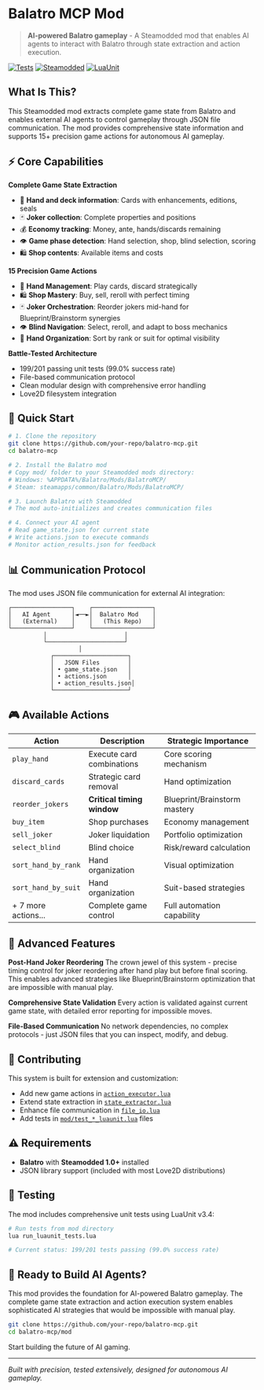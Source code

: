 # Balatro MCP Mod

> **AI-powered Balatro gameplay** - A Steamodded mod that enables AI agents to interact with Balatro through state extraction and action execution.

[![Tests](https://img.shields.io/badge/tests-199%2F201-brightgreen)](mod/)
[![Steamodded](https://img.shields.io/badge/steamodded-1.0+-orange)](https://github.com/Steamopollys/Steamodded)
[![LuaUnit](https://img.shields.io/badge/luaunit-3.4-blue)](mod/libs/luaunit.lua)

## What Is This?

This Steamodded mod extracts complete game state from Balatro and enables external AI agents to control gameplay through JSON file communication. The mod provides comprehensive state information and supports 15+ precision game actions for autonomous AI gameplay.

## ⚡ Core Capabilities

**Complete Game State Extraction**
- 🎴 **Hand and deck information**: Cards with enhancements, editions, seals
- 🃏 **Joker collection**: Complete properties and positions
- 💰 **Economy tracking**: Money, ante, hands/discards remaining
- 👁️ **Game phase detection**: Hand selection, shop, blind selection, scoring
- 🛍️ **Shop contents**: Available items and costs

**15 Precision Game Actions**
- 🎴 **Hand Management**: Play cards, discard strategically
- 🛍️ **Shop Mastery**: Buy, sell, reroll with perfect timing
- 🃏 **Joker Orchestration**: Reorder jokers mid-hand for Blueprint/Brainstorm synergies
- 👁️ **Blind Navigation**: Select, reroll, and adapt to boss mechanics
- 🔀 **Hand Organization**: Sort by rank or suit for optimal visibility

**Battle-Tested Architecture**
- 199/201 passing unit tests (99.0% success rate)
- File-based communication protocol
- Clean modular design with comprehensive error handling
- Love2D filesystem integration

## 🚀 Quick Start

```bash
# 1. Clone the repository
git clone https://github.com/your-repo/balatro-mcp.git
cd balatro-mcp

# 2. Install the Balatro mod
# Copy mod/ folder to your Steamodded mods directory:
# Windows: %APPDATA%/Balatro/Mods/BalatroMCP/
# Steam: steamapps/common/Balatro/Mods/BalatroMCP/

# 3. Launch Balatro with Steamodded
# The mod auto-initializes and creates communication files

# 4. Connect your AI agent
# Read game_state.json for current state
# Write actions.json to execute commands
# Monitor action_results.json for feedback
```

## 📊 Communication Protocol

The mod uses JSON file communication for external AI integration:

```
┌─────────────────┐    ┌─────────────────┐
│   AI Agent      │◄──►│  Balatro Mod    │
│   (External)    │    │   (This Repo)   │
└─────────────────┘    └─────────────────┘
          │                      │
          └──────────────────────┘
                    │
            ┌─────────────────────┐
            │   JSON Files        │
            │ • game_state.json   │
            │ • actions.json      │
            │ • action_results.json│
            └─────────────────────┘
```

## 🎮 Available Actions

| Action | Description | Strategic Importance |
|--------|-------------|---------------------|
| `play_hand` | Execute card combinations | Core scoring mechanism |
| `discard_cards` | Strategic card removal | Hand optimization |
| `reorder_jokers` | **Critical timing window** | Blueprint/Brainstorm mastery |
| `buy_item` | Shop purchases | Economy management |
| `sell_joker` | Joker liquidation | Portfolio optimization |
| `select_blind` | Blind choice | Risk/reward calculation |
| `sort_hand_by_rank` | Hand organization | Visual optimization |
| `sort_hand_by_suit` | Hand organization | Suit-based strategies |
| + 7 more actions... | Complete game control | Full automation capability |

## 🔧 Advanced Features

**Post-Hand Joker Reordering**
The crown jewel of this system - precise timing control for joker reordering after hand play but before final scoring. This enables advanced strategies like Blueprint/Brainstorm optimization that are impossible with manual play.

**Comprehensive State Validation**
Every action is validated against current game state, with detailed error reporting for impossible moves.

**File-Based Communication**
No network dependencies, no complex protocols - just JSON files that you can inspect, modify, and debug.

## 🤝 Contributing

This system is built for extension and customization:

- Add new game actions in [`action_executor.lua`](mod/action_executor.lua)
- Extend state extraction in [`state_extractor.lua`](mod/state_extractor.lua)
- Enhance file communication in [`file_io.lua`](mod/file_io.lua)
- Add tests in [`mod/test_*_luaunit.lua`](mod/) files

## ⚠️ Requirements

- **Balatro** with **Steamodded 1.0+** installed
- JSON library support (included with most Love2D distributions)

## 🧪 Testing

The mod includes comprehensive unit tests using LuaUnit v3.4:

```bash
# Run tests from mod directory
lua run_luaunit_tests.lua

# Current status: 199/201 tests passing (99.0% success rate)
```

## 🎉 Ready to Build AI Agents?

This mod provides the foundation for AI-powered Balatro gameplay. The complete game state extraction and action execution system enables sophisticated AI strategies that would be impossible with manual play.

```bash
git clone https://github.com/your-repo/balatro-mcp.git
cd balatro-mcp/mod
```

Start building the future of AI gaming.

---

*Built with precision, tested extensively, designed for autonomous AI gameplay.*